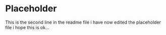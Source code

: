 # Placeholder
This is the second line in the readme file
i have now edited the placeholder file
i hope this is ok...
